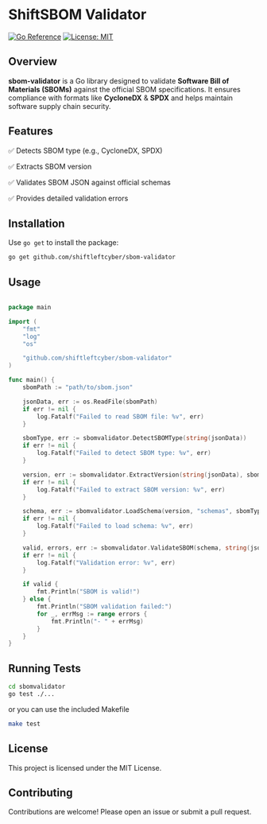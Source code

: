 # ShiftSBOM Validator

[![Go Reference](https://pkg.go.dev/badge/github.com/shiftleftcyber/sbom-validator.svg)](https://pkg.go.dev/github.com/shiftleftcyber/sbom-validator)
[![License: MIT](https://img.shields.io/badge/License-MIT-blue.svg)](LICENSE)

## Overview

**sbom-validator** is a Go library designed to validate
**Software Bill of Materials (SBOMs)** against the official
SBOM specifications. It ensures compliance with formats like
**CycloneDX** & **SPDX** and helps maintain software supply chain security.

## Features

✅ Detects SBOM type (e.g., CycloneDX, SPDX)

✅ Extracts SBOM version

✅ Validates SBOM JSON against official schemas

✅ Provides detailed validation errors

## Installation

Use `go get` to install the package:

```sh
go get github.com/shiftleftcyber/sbom-validator
```

## Usage

```go

package main

import (
    "fmt"
    "log"
    "os"

    "github.com/shiftleftcyber/sbom-validator"
)

func main() {
    sbomPath := "path/to/sbom.json"

    jsonData, err := os.ReadFile(sbomPath)
    if err != nil {
        log.Fatalf("Failed to read SBOM file: %v", err)
    }

    sbomType, err := sbomvalidator.DetectSBOMType(string(jsonData))
    if err != nil {
        log.Fatalf("Failed to detect SBOM type: %v", err)
    }

    version, err := sbomvalidator.ExtractVersion(string(jsonData), sbomType)
    if err != nil {
        log.Fatalf("Failed to extract SBOM version: %v", err)
    }

    schema, err := sbomvalidator.LoadSchema(version, "schemas", sbomType)
    if err != nil {
        log.Fatalf("Failed to load schema: %v", err)
    }

    valid, errors, err := sbomvalidator.ValidateSBOM(schema, string(jsonData))
    if err != nil {
        log.Fatalf("Validation error: %v", err)
    }

    if valid {
        fmt.Println("SBOM is valid!")
    } else {
        fmt.Println("SBOM validation failed:")
        for _, errMsg := range errors {
            fmt.Println("- " + errMsg)
        }
    }
}
```

## Running Tests

```sh
cd sbomvalidator
go test ./...
```

or you can use the included Makefile

```sh
make test
```

## License

This project is licensed under the MIT License.

## Contributing

Contributions are welcome! Please open an issue or submit a pull request.
